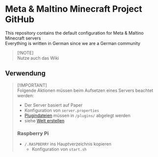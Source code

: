 # Meta & Maltino Minecraft Project GitHub
This repository contains the default configuration for Meta & Maltino Minecraft servers  
Everything is written in German since we are a German community

> [!NOTE]\
> Nutze auch das Wiki


## Verwendung
> [!IMPORTANT]\
> Folgende Aktionen müssen beim Aufsetzen eines Servers beachtet werden:  
> * Der Server basiert auf Paper
> * Konfiguration von `server.properties`
> * [Plugindateien](https://github.com/Blazes-Meta/meta-maltino-minecraft-server/wiki/Plugins,-Datapacks) müssen in `/plugins/` abgelegt werden
> * siehe [Welt erstellen](https://github.com/Blazes-Meta/meta-maltino-minecraft-server/wiki/Welt-erstellen)
> ### Raspberry Pi
> * `/.RASPBERRY` ins Hauptverzeichnis kopieren
>   * Konfiguration von `start.sh`
